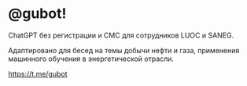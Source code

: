 # @gubot!
ChatGPT без регистрации и СМС для сотрудников LUOC и SANEG.

Адаптировано для бесед на темы добычи нефти и газа, применения машинного обучения в энергетической отрасли.

https://t.me/gubot
